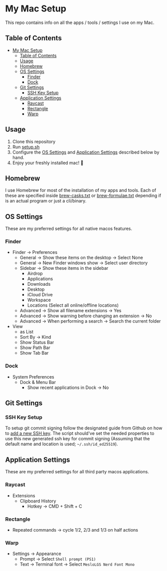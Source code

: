 # My Mac Setup

This repo contains info on all the apps / tools / settings I use on my Mac.

## Table of Contents

- [My Mac Setup](#my-mac-setup)
  - [Table of Contents](#table-of-contents)
  - [Usage](#usage)
  - [Homebrew](#homebrew)
  - [OS Settings](#os-settings)
    - [Finder](#finder)
    - [Dock](#dock)
  - [Git Settings](#git-settings)
    - [SSH Key Setup](#ssh-key-setup)
  - [Application Settings](#application-settings)
    - [Raycast](#raycast)
    - [Rectangle](#rectangle)
    - [Warp](#warp)

## Usage

1. Clone this repository
2. Run [setup.sh](./setup.sh)
3. Configure the [OS Settings](#os-settings) and [Application Settings](#application-settings) described below by hand.
4. Enjoy your freshly installed mac! :tada:

## Homebrew

I use Homebrew for most of the installation of my apps and tools. Each of these are specified inside [brew-casks.txt](./brew-casks.txt) or [brew-formulae.txt](./brew-formulae.txt) depending if is an actual program or just a cli/binary.

## OS Settings

These are my preferred settings for all native macos features.

### Finder

- Finder -> Preferences
  - General -> Show these items on the desktop -> Select None
  - General -> New Finder windows show -> Select user directory
  - Sidebar -> Show these items in the sidebar
    - Airdrop
    - Applications
    - Downloads
    - Desktop
    - iCloud Drive
    - Workspace
    - Locations (Select all online/offline locations)
  - Advanced -> Show all filename extensions -> Yes
  - Advanced -> Show warning before changing an extension -> No
  - Advanced -> When performing a search -> Search the current folder
- View
  - as List
  - Sort By -> Kind
  - Show Status Bar
  - Show Path Bar
  - Show Tab Bar

### Dock

- System Preferences
  - Dock & Menu Bar
    - Show recent applications in Dock -> No

## Git Settings

### SSH Key Setup

To setup git commit signing follow the designated guide from Github on how to [add a new SSH key](https://docs.github.com/en/authentication/connecting-to-github-with-ssh/adding-a-new-ssh-key-to-your-github-accountn). The script should've set the needed properties to use this new generated ssh key for commit signing (Assuming that the default name and location is used; `~/.ssh/id_ed25519`).

## Application Settings

These are my preferred settings for all third party macos applications.

### Raycast

- Extensions
  - Clipboard History
    - Hotkey -> CMD + Shift + C

### Rectangle

- Repeated commands -> cycle 1/2, 2/3 and 1/3 on half actions

### Warp

- Settings -> Appearance
  - Prompt -> Select `Shell prompt (PS1)`
  - Text -> Terminal font -> Select `MesloLGS Nerd Font Mono`
